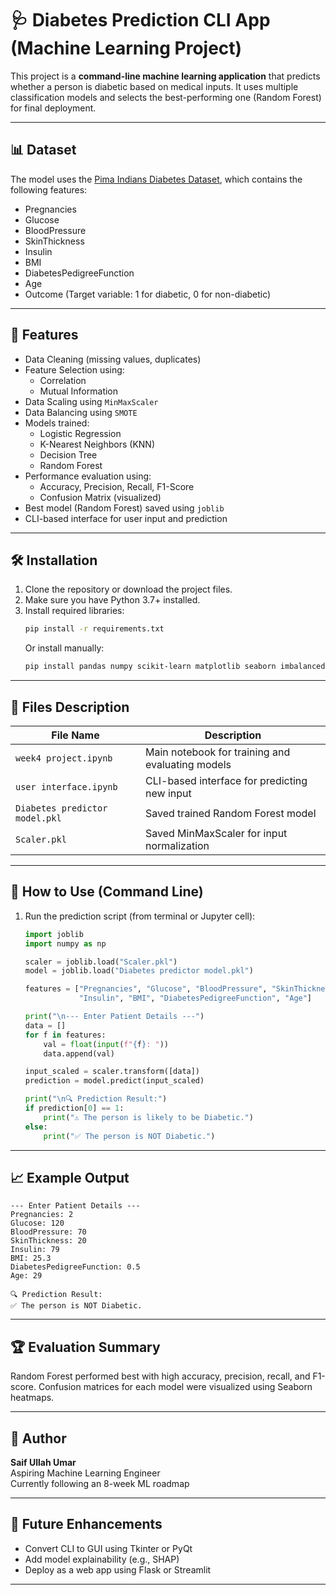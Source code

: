 
# 🩺 Diabetes Prediction CLI App (Machine Learning Project)

This project is a **command-line machine learning application** that predicts whether a person is diabetic based on medical inputs. It uses multiple classification models and selects the best-performing one (Random Forest) for final deployment.

---

## 📊 Dataset

The model uses the [Pima Indians Diabetes Dataset](https://www.kaggle.com/datasets/uciml/pima-indians-diabetes-database), which contains the following features:

- Pregnancies
- Glucose
- BloodPressure
- SkinThickness
- Insulin
- BMI
- DiabetesPedigreeFunction
- Age
- Outcome (Target variable: 1 for diabetic, 0 for non-diabetic)

---

## 🚀 Features

- Data Cleaning (missing values, duplicates)
- Feature Selection using:
  - Correlation
  - Mutual Information
- Data Scaling using `MinMaxScaler`
- Data Balancing using `SMOTE`
- Models trained:
  - Logistic Regression
  - K-Nearest Neighbors (KNN)
  - Decision Tree
  - Random Forest
- Performance evaluation using:
  - Accuracy, Precision, Recall, F1-Score
  - Confusion Matrix (visualized)
- Best model (Random Forest) saved using `joblib`
- CLI-based interface for user input and prediction

---

## 🛠️ Installation

1. Clone the repository or download the project files.
2. Make sure you have Python 3.7+ installed.
3. Install required libraries:
   ```bash
   pip install -r requirements.txt
   ```
   Or install manually:
   ```bash
   pip install pandas numpy scikit-learn matplotlib seaborn imbalanced-learn joblib
   ```

---

## 📁 Files Description

| File Name              | Description                                      |
|------------------------|--------------------------------------------------|
| `week4 project.ipynb`  | Main notebook for training and evaluating models |
| `user interface.ipynb` | CLI-based interface for predicting new input     |
| `Diabetes predictor model.pkl` | Saved trained Random Forest model     |
| `Scaler.pkl`           | Saved MinMaxScaler for input normalization       |

---

## 🧪 How to Use (Command Line)

1. Run the prediction script (from terminal or Jupyter cell):
   ```python
   import joblib
   import numpy as np

   scaler = joblib.load("Scaler.pkl")
   model = joblib.load("Diabetes predictor model.pkl")

   features = ["Pregnancies", "Glucose", "BloodPressure", "SkinThickness",
               "Insulin", "BMI", "DiabetesPedigreeFunction", "Age"]

   print("\n--- Enter Patient Details ---")
   data = []
   for f in features:
       val = float(input(f"{f}: "))
       data.append(val)

   input_scaled = scaler.transform([data])
   prediction = model.predict(input_scaled)

   print("\n🔍 Prediction Result:")
   if prediction[0] == 1:
       print("⚠️ The person is likely to be Diabetic.")
   else:
       print("✅ The person is NOT Diabetic.")
   ```

---

## 📈 Example Output

```
--- Enter Patient Details ---
Pregnancies: 2
Glucose: 120
BloodPressure: 70
SkinThickness: 20
Insulin: 79
BMI: 25.3
DiabetesPedigreeFunction: 0.5
Age: 29

🔍 Prediction Result:
✅ The person is NOT Diabetic.
```

---

## 🏆 Evaluation Summary

Random Forest performed best with high accuracy, precision, recall, and F1-score. Confusion matrices for each model were visualized using Seaborn heatmaps.

---

## 🤖 Author

**Saif Ullah Umar**  
Aspiring Machine Learning Engineer  
Currently following an 8-week ML roadmap

---

## 📌 Future Enhancements

- Convert CLI to GUI using Tkinter or PyQt
- Add model explainability (e.g., SHAP)
- Deploy as a web app using Flask or Streamlit

---
